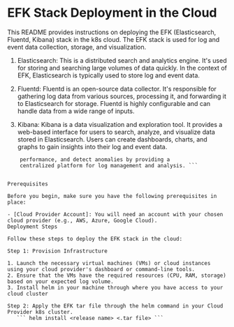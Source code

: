 # EFK Stack Deployment in the Cloud

This README provides instructions on deploying the EFK (Elasticsearch, Fluentd, Kibana) stack in the k8s cloud. The EFK stack is used for log and event data collection, storage, and visualization.

1. Elasticsearch: This is a distributed search and analytics engine. It's used for storing and searching large volumes of data quickly. In the context of EFK, Elasticsearch is typically used to store log and event data.

2. Fluentd: Fluentd is an open-source data collector. It's responsible for gathering log data from various sources, processing it, and forwarding it to Elasticsearch for storage. Fluentd is highly configurable and can handle data 
   from a wide range of inputs.

3. Kibana: Kibana is a data visualization and exploration tool. It provides a web-based interface for users to search, analyze, and visualize data stored in Elasticsearch. Users can create dashboards, charts, and graphs to gain 
   insights into their log and event data.

``` EFK is commonly used in DevOps and IT operations to monitor and analyze logs from various applications and systems. It helps organizations troubleshoot issues, track system 
    performance, and detect anomalies by providing a 
    centralized platform for log management and analysis. ```


Prerequisites

Before you begin, make sure you have the following prerequisites in place:

- [Cloud Provider Account]: You will need an account with your chosen cloud provider (e.g., AWS, Azure, Google Cloud).
Deployment Steps

Follow these steps to deploy the EFK stack in the cloud:

Step 1: Provision Infrastructure

1. Launch the necessary virtual machines (VMs) or cloud instances using your cloud provider's dashboard or command-line tools.
2. Ensure that the VMs have the required resources (CPU, RAM, storage) based on your expected log volume.
3. Install helm in your machine through where you have access to your cloud cluster

Step 2: Apply the EFK tar file through the helm command in your Cloud Provider k8s cluster.
   ``` helm install <release name> <.tar file> ```
  



